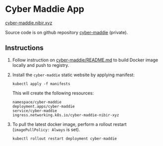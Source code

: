 # Cyber Maddie App

[cyber-maddie.nibir.xyz](http://cyber-maddie.nibir.xyz/)

Source code is on github repository [cyber-maddie](https://github.com/nbir/cyber-maddie) (private).

## Instructions

1. Follow instruction on [cyber-maddie/README.md](https://github.com/nbir/cyber-maddie/blob/main/README.md) to build Docker image locally and push to registry.

2. Install the `cyber-maddie` static website by applying manifest:
    ```
    kubectl apply -f manifests
    ```

    This will create the following resources:
    ```
    namespace/cyber-maddie
    deployment.apps/cyber-maddie
    service/cyber-maddie
    ingress.networking.k8s.io/cyber-maddie-nibir-xyz
    ```

3. To pull the latest docker image, perform a rollout restart (`imagePullPolicy: Always` is set). 
    ```
    kubectl rollout restart deployment cyber-maddie
    ```
